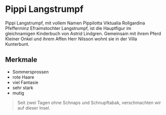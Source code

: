 # Pippi Langstrumpf
Pippi Langstrumpf, mit vollem Namen Pippilotta Viktualia Rollgardina Pfefferminz Efraimstochter Langstrumpf, 
ist die Hauptfigur im gleichnamigen Kinderbuch von Astrid Lindgren.
Gemeinsam mit ihrem Pferd Kleiner Onkel und ihrem Affen Herr Nilsson wohnt sie in der Villa Kunterbunt.

## Merkmale
* Sommersprossen
* rote Haare
* viel Fantasie
* sehr stark
* mutig

> Seit zwei Tagen ohne Schnaps und Schnupftabak, verschmachten wir auf dieser Insel.